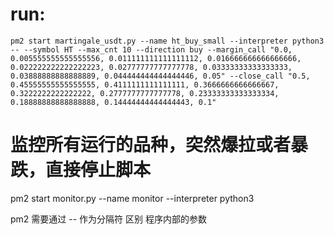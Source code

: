 
# run:
    pm2 start martingale_usdt.py --name ht_buy_small --interpreter python3 -- --symbol HT --max_cnt 10 --direction buy --margin_call "0.0, 0.005555555555555556, 0.011111111111111112, 0.016666666666666666, 0.022222222222222223, 0.02777777777777778, 0.03333333333333333, 0.03888888888888889, 0.044444444444444446, 0.05" --close_call "0.5, 0.45555555555555555, 0.4111111111111111, 0.3666666666666667, 0.3222222222222222, 0.2777777777777778, 0.23333333333333334, 0.18888888888888888, 0.14444444444444443, 0.1"


# 监控所有运行的品种，突然爆拉或者暴跌，直接停止脚本
pm2 start monitor.py --name monitor --interpreter python3



pm2 需要通过 -- 作为分隔符 区别 程序内部的参数